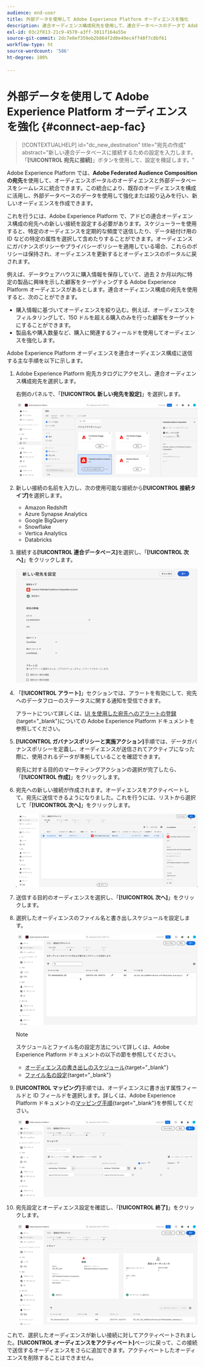 ```yaml
---
audience: end-user
title: 外部データを使用して Adobe Experience Platform オーディエンスを強化
description: 連合オーディエンス構成宛先を使用して、連合データベースのデータで Adobe Experience Platform オーディエンスを絞り込み、強化する方法について説明します。
exl-id: 03c2f813-21c9-4570-a3ff-3011f164a55e
source-git-commit: 2dc7e0ef359eb2b864f2d0e49ec4ff48f7c8bf61
workflow-type: ht
source-wordcount: '586'
ht-degree: 100%

---
```


# 外部データを使用して Adobe Experience Platform オーディエンスを強化 {#connect-aep-fac}

>[!CONTEXTUALHELP]
>id="dc_new_destination"
>title="宛先の作成"
>abstract="新しい連合データベースに接続するための設定を入力します。「**[!UICONTROL 宛先に接続]**」ボタンを使用して、設定を検証します。"

Adobe Experience Platform では、**Adobe Federated Audience Composition の宛先**&#x200B;を使用して、オーディエンスポータルのオーディエンスと外部データベースをシームレスに統合できます。この統合により、既存のオーディエンスを構成に活用し、外部データベースのデータを使用して強化または絞り込みを行い、新しいオーディエンスを作成できます。

これを行うには、Adobe Experience Platform で、アドビの連合オーディエンス構成の宛先への新しい接続を設定する必要があります。スケジューラーを使用すると、特定のオーディエンスを定期的な頻度で送信したり、データ紐付け用の ID などの特定の属性を選択して含めたりすることができます。オーディエンスにガバナンスポリシーやプライバシーポリシーを適用している場合、これらのポリシーは保持され、オーディエンスを更新するとオーディエンスのポータルに戻されます。

例えば、データウェアハウスに購入情報を保存していて、過去 2 か月以内に特定の製品に興味を示した顧客をターゲティングする Adobe Experience Platform オーディエンスがあるとします。連合オーディエンス構成の宛先を使用すると、次のことができます。

* 購入情報に基づいてオーディエンスを絞り込む。例えば、オーディエンスをフィルタリングして、150 ドルを超える購入のみを行った顧客をターゲットにすることができます。
* 製品名や購入数量など、購入に関連するフィールドを使用してオーディエンスを強化します。

Adobe Experience Platform オーディエンスを連合オーディエンス構成に送信する主な手順を以下に示します。

1. Adobe Experience Platform 宛先カタログにアクセスし、連合オーディエンス構成宛先を選択します。

   右側のパネルで、「**[!UICONTROL 新しい宛先を設定]**」を選択します。

   ![](assets/destination-new.png)

1. 新しい接続の名前を入力し、次の使用可能な接続から&#x200B;**[!UICONTROL 接続タイプ]**&#x200B;を選択します。

   * Amazon Redshift
   * Azure Synapse Analytics
   * Google BigQuery
   * Snowflake
   * Vertica Analytics
   * Databricks

1. 接続する&#x200B;**[!UICONTROL 連合データベース]**&#x200B;を選択し、「**[!UICONTROL 次へ]**」をクリックします。

   ![](assets/destination-configure.png)

1. 「**[!UICONTROL アラート]**」セクションでは、アラートを有効にして、宛先へのデータフローのステータスに関する通知を受信できます。

   アラートについて詳しくは、[UI を使用した宛先へのアラートの登録](https://experienceleague.adobe.com/ja/docs/experience-platform/destinations/ui/alerts){target="_blank"}についての Adobe Experience Platform ドキュメントを参照してください。

1. **[!UICONTROL ガバナンスポリシーと実施アクション]**&#x200B;手順では、データガバナンスポリシーを定義し、オーディエンスが送信されてアクティブになった際に、使用されるデータが準拠していることを確認できます。

   宛先に対する目的のマーケティングアクションの選択が完了したら、「**[!UICONTROL 作成]**」をクリックします。

1. 宛先への新しい接続が作成されます。オーディエンスをアクティベートして、宛先に送信できるようになりました。これを行うには、リストから選択して「**[!UICONTROL 次へ]**」をクリックします。

   ![](assets/destination-activate.png)

1. 送信する目的のオーディエンスを選択し、「**[!UICONTROL 次へ]**」をクリックします。

1. 選択したオーディエンスのファイル名と書き出しスケジュールを設定します。

   ![](assets/destination-schedule.png)

   >[!NOTE]
   >
   >スケジュールとファイル名の設定方法について詳しくは、Adobe Experience Platform ドキュメントの以下の節を参照してください。
   >
   >* [オーディエンスの書き出しのスケジュール](https://experienceleague.adobe.com/ja/docs/experience-platform/destinations/ui/activate/activate-batch-profile-destinations#scheduling){target="_blank"}
   >* [ファイル名の設定](https://experienceleague.adobe.com/ja/docs/experience-platform/destinations/ui/activate/activate-batch-profile-destinations#configure-file-names){target="_blank"}

1. **[!UICONTROL マッピング]**&#x200B;手順では、オーディエンスに書き出す属性フィールドと ID フィールドを選択します。詳しくは、Adobe Experience Platform ドキュメントの[マッピング手順](https://experienceleague.adobe.com/ja/docs/experience-platform/destinations/ui/activate/activate-batch-profile-destinations#mapping){target="_blank"}を参照してください。

   ![](assets/destination-attributes.png)

1. 宛先設定とオーディエンス設定を確認し、「**[!UICONTROL 終了]**」をクリックします。

   ![](assets/destination-review.png)

これで、選択したオーディエンスが新しい接続に対してアクティベートされました。**[!UICONTROL オーディエンスをアクティベート]**&#x200B;ページに戻って、この接続で送信するオーディエンスをさらに追加できます。アクティベートしたオーディエンスを削除することはできません。
